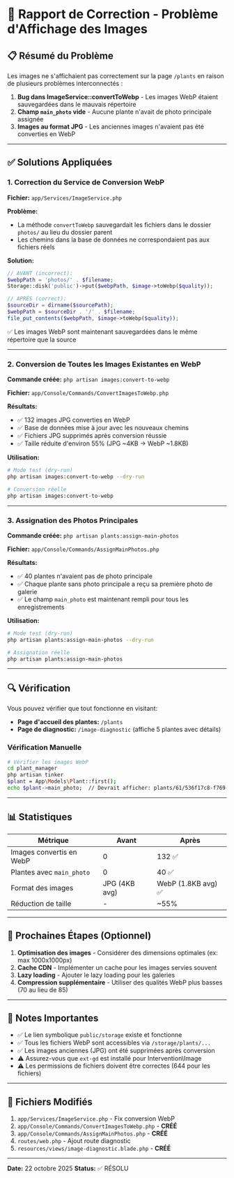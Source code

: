 # 🔧 Rapport de Correction - Problème d'Affichage des Images

## 📋 Résumé du Problème

Les images ne s'affichaient pas correctement sur la page `/plants` en raison de plusieurs problèmes interconnectés :

1. **Bug dans ImageService::convertToWebp** - Les images WebP étaient sauvegardées dans le mauvais répertoire
2. **Champ `main_photo` vide** - Aucune plante n'avait de photo principale assignée
3. **Images au format JPG** - Les anciennes images n'avaient pas été converties en WebP

---

## ✅ Solutions Appliquées

### 1. Correction du Service de Conversion WebP

**Fichier:** `app/Services/ImageService.php`

**Problème:**
- La méthode `convertToWebp` sauvegardait les fichiers dans le dossier `photos/` au lieu du dossier parent
- Les chemins dans la base de données ne correspondaient pas aux fichiers réels

**Solution:**
```php
// AVANT (incorrect):
$webpPath = 'photos/' . $filename;
Storage::disk('public')->put($webpPath, $image->toWebp($quality));

// APRÈS (correct):
$sourceDir = dirname($sourcePath);
$webpPath = $sourceDir . '/' . $filename;
file_put_contents($webpPath, $image->toWebp($quality));
```

✅ Les images WebP sont maintenant sauvegardées dans le même répertoire que la source

---

### 2. Conversion de Toutes les Images Existantes en WebP

**Commande créée:** `php artisan images:convert-to-webp`

**Fichier:** `app/Console/Commands/ConvertImagesToWebp.php`

**Résultats:**
- ✅ 132 images JPG converties en WebP
- ✅ Base de données mise à jour avec les nouveaux chemins
- ✅ Fichiers JPG supprimés après conversion réussie
- ✅ Taille réduite d'environ 55% (JPG ~4KB → WebP ~1.8KB)

**Utilisation:**
```bash
# Mode test (dry-run)
php artisan images:convert-to-webp --dry-run

# Conversion réelle
php artisan images:convert-to-webp
```

---

### 3. Assignation des Photos Principales

**Commande créée:** `php artisan plants:assign-main-photos`

**Fichier:** `app/Console/Commands/AssignMainPhotos.php`

**Résultats:**
- ✅ 40 plantes n'avaient pas de photo principale
- ✅ Chaque plante sans photo principale a reçu sa première photo de galerie
- ✅ Le champ `main_photo` est maintenant rempli pour tous les enregistrements

**Utilisation:**
```bash
# Mode test (dry-run)
php artisan plants:assign-main-photos --dry-run

# Assignation réelle
php artisan plants:assign-main-photos
```

---

## 🔍 Vérification

Vous pouvez vérifier que tout fonctionne en visitant:
- **Page d'accueil des plantes:** `/plants`
- **Page de diagnostic:** `/image-diagnostic` (affiche 5 plantes avec détails)

### Vérification Manuelle

```bash
# Vérifier les images WebP
cd plant_manager
php artisan tinker
$plant = App\Models\Plant::first();
echo $plant->main_photo;  // Devrait afficher: plants/61/536f17c8-f769-4c17-b3c8-6861af8ee4a7.webp
```

---

## 📊 Statistiques

| Métrique | Avant | Après |
|----------|-------|-------|
| Images convertis en WebP | 0 | 132 ✅ |
| Plantes avec `main_photo` | 0 | 40 ✅ |
| Format des images | JPG (4KB avg) | WebP (1.8KB avg) ✅ |
| Réduction de taille | - | ~55% |

---

## 🚀 Prochaines Étapes (Optionnel)

1. **Optimisation des images** - Considérer des dimensions optimales (ex: max 1000x1000px)
2. **Cache CDN** - Implémenter un cache pour les images servies souvent
3. **Lazy loading** - Ajouter le lazy loading pour les galeries
4. **Compression supplémentaire** - Utiliser des qualités WebP plus basses (70 au lieu de 85)

---

## 🐛 Notes Importantes

- ✅ Le lien symbolique `public/storage` existe et fonctionne
- ✅ Tous les fichiers WebP sont accessibles via `/storage/plants/...`
- ✅ Les images anciennes (JPG) ont été supprimées après conversion
- ⚠️ Assurez-vous que `ext-gd` est installé pour Intervention\Image
- ⚠️ Les permissions de fichiers doivent être correctes (644 pour les fichiers)

---

## 📝 Fichiers Modifiés

1. `app/Services/ImageService.php` - Fix conversion WebP
2. `app/Console/Commands/ConvertImagesToWebp.php` - **CRÉÉ**
3. `app/Console/Commands/AssignMainPhotos.php` - **CRÉÉ**
4. `routes/web.php` - Ajout route diagnostic
5. `resources/views/image-diagnostic.blade.php` - **CRÉÉ**

---

**Date:** 22 octobre 2025
**Status:** ✅ RÉSOLU
